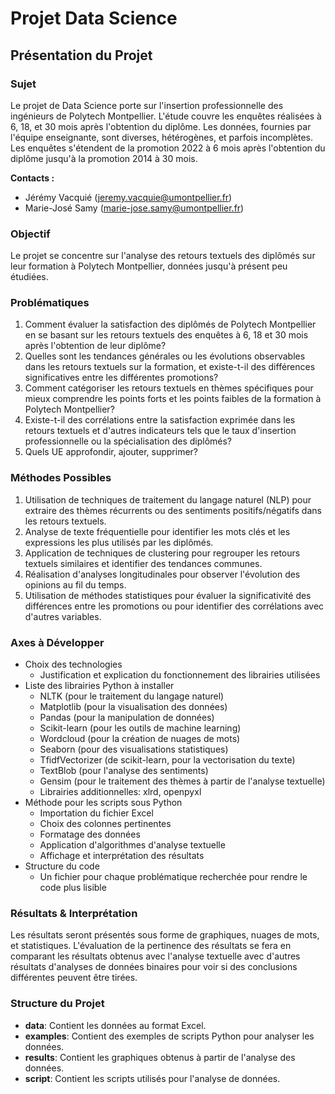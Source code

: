 # Projet Data Science

## Présentation du Projet

### Sujet
Le projet de Data Science porte sur l'insertion professionnelle des ingénieurs de Polytech Montpellier. L'étude couvre les enquêtes réalisées à 6, 18, et 30 mois après l'obtention du diplôme. Les données, fournies par l'équipe enseignante, sont diverses, hétérogènes, et parfois incomplètes. Les enquêtes s'étendent de la promotion 2022 à 6 mois après l'obtention du diplôme jusqu'à la promotion 2014 à 30 mois.

**Contacts :**
- Jérémy Vacquié (jeremy.vacquie@umontpellier.fr)
- Marie-José Samy (marie-jose.samy@umontpellier.fr)

### Objectif
Le projet se concentre sur l'analyse des retours textuels des diplômés sur leur formation à Polytech Montpellier, données jusqu'à présent peu étudiées.

### Problématiques
1. Comment évaluer la satisfaction des diplômés de Polytech Montpellier en se basant sur les retours textuels des enquêtes à 6, 18 et 30 mois après l'obtention de leur diplôme?
2. Quelles sont les tendances générales ou les évolutions observables dans les retours textuels sur la formation, et existe-t-il des différences significatives entre les différentes promotions?
3. Comment catégoriser les retours textuels en thèmes spécifiques pour mieux comprendre les points forts et les points faibles de la formation à Polytech Montpellier?
4. Existe-t-il des corrélations entre la satisfaction exprimée dans les retours textuels et d'autres indicateurs tels que le taux d'insertion professionnelle ou la spécialisation des diplômés?
5. Quels UE approfondir, ajouter, supprimer?

### Méthodes Possibles
1. Utilisation de techniques de traitement du langage naturel (NLP) pour extraire des thèmes récurrents ou des sentiments positifs/négatifs dans les retours textuels.
2. Analyse de texte fréquentielle pour identifier les mots clés et les expressions les plus utilisés par les diplômés.
3. Application de techniques de clustering pour regrouper les retours textuels similaires et identifier des tendances communes.
4. Réalisation d'analyses longitudinales pour observer l'évolution des opinions au fil du temps.
5. Utilisation de méthodes statistiques pour évaluer la significativité des différences entre les promotions ou pour identifier des corrélations avec d'autres variables.

### Axes à Développer
- Choix des technologies
  - Justification et explication du fonctionnement des librairies utilisées
- Liste des librairies Python à installer
  - NLTK (pour le traitement du langage naturel)
  - Matplotlib (pour la visualisation des données)
  - Pandas (pour la manipulation de données)
  - Scikit-learn (pour les outils de machine learning)
  - Wordcloud (pour la création de nuages de mots)
  - Seaborn (pour des visualisations statistiques)
  - TfidfVectorizer (de scikit-learn, pour la vectorisation du texte)
  - TextBlob (pour l'analyse des sentiments)
  - Gensim (pour le traitement des thèmes à partir de l'analyse textuelle)
  - Librairies additionnelles: xlrd, openpyxl
- Méthode pour les scripts sous Python
  - Importation du fichier Excel
  - Choix des colonnes pertinentes
  - Formatage des données
  - Application d'algorithmes d'analyse textuelle
  - Affichage et interprétation des résultats
- Structure du code
  - Un fichier pour chaque problématique recherchée pour rendre le code plus lisible

### Résultats & Interprétation
Les résultats seront présentés sous forme de graphiques, nuages de mots, et statistiques. L'évaluation de la pertinence des résultats se fera en comparant les résultats obtenus avec l'analyse textuelle avec d'autres résultats d'analyses de données binaires pour voir si des conclusions différentes peuvent être tirées.

### Structure du Projet

- **data**: Contient les données au format Excel.
- **examples**: Contient des exemples de scripts Python pour analyser les données.
- **results**: Contient les graphiques obtenus à partir de l'analyse des données.
- **script**: Contient les scripts utilisés pour l'analyse de données.
